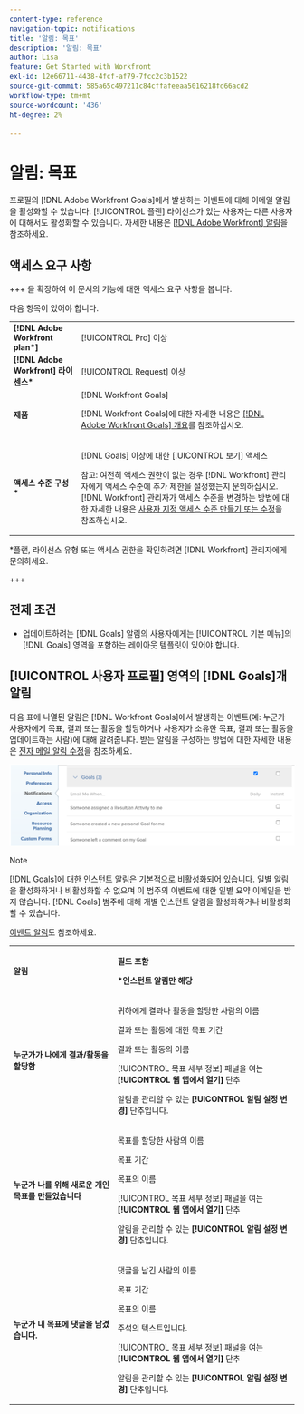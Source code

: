 ```yaml
---
content-type: reference
navigation-topic: notifications
title: '알림: 목표'
description: '알림: 목표'
author: Lisa
feature: Get Started with Workfront
exl-id: 12e66711-4438-4fcf-af79-7fcc2c3b1522
source-git-commit: 585a65c497211c84cffafeeaa5016218fd66acd2
workflow-type: tm+mt
source-wordcount: '436'
ht-degree: 2%

---
```


# 알림: 목표

프로필의 [!DNL Adobe Workfront Goals]에서 발생하는 이벤트에 대해 이메일 알림을 활성화할 수 있습니다. [!UICONTROL 플랜] 라이선스가 있는 사용자는 다른 사용자에 대해서도 활성화할 수 있습니다. 자세한 내용은 [[!DNL Adobe Workfront] 알림](../../workfront-basics/using-notifications/wf-notifications.md)을 참조하세요.

## 액세스 요구 사항

<!--
<p data-mc-conditions="QuicksilverOrClassic.Draft mode">(NOTE: because there are conditions for who sees this, I added this from the How To articles/ template although this is not a How To. But I like the format, so I thought keeping it consistent might help users. We may decide to update this when we have access and prereq for overview-type articles)</p>
-->

+++ 을 확장하여 이 문서의 기능에 대한 액세스 요구 사항을 봅니다.

다음 항목이 있어야 합니다.

<table style="table-layout:auto"> 
 <col> 
 <col> 
 <tbody> 
  <tr> 
   <td role="rowheader"><strong>[!DNL Adobe Workfront plan*]</strong></td> 
   <td> <p>[!UICONTROL Pro] 이상</p> </td> 
  </tr> 
  <tr> 
   <td role="rowheader"><strong>[!DNL Adobe Workfront] 라이센스*</strong></td> 
   <td> <p>[!UICONTROL Request] 이상</p> </td> 
  </tr> 
  <tr> 
   <td role="rowheader"><strong>제품</strong></td> 
   <td>[!DNL Workfront Goals] <p>[!DNL Workfront Goals]에 대한 자세한 내용은 <a href="../../workfront-goals/goal-management/wf-goals-overview.md" class="MCXref xref">[!DNL Adobe Workfront Goals] 개요</a>를 참조하십시오.</p> </td> 
  </tr> 
  <tr> 
   <td role="rowheader"><strong>액세스 수준 구성*</strong></td> 
   <td> <p>[!DNL Goals] 이상에 대한 [!UICONTROL 보기] 액세스</p> <p>참고: 여전히 액세스 권한이 없는 경우 [!DNL Workfront] 관리자에게 액세스 수준에 추가 제한을 설정했는지 문의하십시오. [!DNL Workfront] 관리자가 액세스 수준을 변경하는 방법에 대한 자세한 내용은 <a href="../../administration-and-setup/add-users/configure-and-grant-access/create-modify-access-levels.md" class="MCXref xref">사용자 지정 액세스 수준 만들기 또는 수정</a>을 참조하십시오.</p> </td> 
  </tr> <!--
   <tr data-mc-conditions="QuicksilverOrClassic.Draft mode"> 
    <td role="rowheader">Object permissions</td> 
    <td> <p>[Insert permissions needed]</p> <p>For information on requesting additional access, see <a href="../../workfront-basics/grant-and-request-access-to-objects/request-access.md" class="MCXref xref">Request access to objects </a>.</p> </td> 
   </tr>
  --> 
 </tbody> 
</table>

&#42;플랜, 라이선스 유형 또는 액세스 권한을 확인하려면 [!DNL Workfront] 관리자에게 문의하세요.

+++

## 전제 조건

* 업데이트하려는 [!DNL Goals] 알림의 사용자에게는 [!UICONTROL 기본 메뉴]의 [!DNL Goals] 영역을 포함하는 레이아웃 템플릿이 있어야 합니다.


## [!UICONTROL 사용자 프로필] 영역의 [!DNL Goals]개 알림

다음 표에 나열된 알림은 [!DNL Workfront Goals]에서 발생하는 이벤트(예: 누군가 사용자에게 목표, 결과 또는 활동을 할당하거나 사용자가 소유한 목표, 결과 또는 활동을 업데이트하는 사람)에 대해 알려줍니다. 받는 알림을 구성하는 방법에 대한 자세한 내용은 [전자 메일 알림 수정](../../workfront-basics/using-notifications/activate-or-deactivate-your-own-event-notifications.md)을 참조하세요.

![알림 환경 설정](assets/goals-notifications-preferences-350x114.png)

>[!NOTE]
>
>[!DNL Goals]에 대한 인스턴트 알림은 기본적으로 비활성화되어 있습니다. 일별 알림을 활성화하거나 비활성화할 수 없으며 이 범주의 이벤트에 대한 일별 요약 이메일을 받지 않습니다. [!DNL Goals] 범주에 대해 개별 인스턴트 알림을 활성화하거나 비활성화할 수 있습니다.

[이벤트 알림](../../workfront-basics/using-notifications/event-notifications.md)도 참조하세요.

<table style="table-layout:auto"> 
 <col> 
 <col> 
 <tbody> 
  <tr> 
   <td><strong>알림</strong></td> 
   <td> <p><strong>필드 포함</strong> </p> <p><strong>*인스턴트 알림만 해당</strong></p> </td> 
  </tr> 
  <tr> 
   <td><strong>누군가가 나에게 결과/활동을 할당함</strong></td> 
   <td> <p>귀하에게 결과나 활동을 할당한 사람의 이름</p> <p>결과 또는 활동에 대한 목표 기간</p> <p>결과 또는 활동의 이름</p> <p>[!UICONTROL 목표 세부 정보] 패널을 여는 <strong>[!UICONTROL 웹 앱에서 열기]</strong> 단추</p> <p>알림을 관리할 수 있는 <strong>[!UICONTROL 알림 설정 변경]</strong> 단추입니다.</p> </td> 
  </tr> 
  <tr> 
   <td><strong>누군가 나를 위해 새로운 개인 목표를 만들었습니다</strong> </td> 
   <td> <p>목표를 할당한 사람의 이름</p> <p>목표 기간</p> <p>목표의 이름</p> <p>[!UICONTROL 목표 세부 정보] 패널을 여는 <strong>[!UICONTROL 웹 앱에서 열기]</strong> 단추</p> <p>알림을 관리할 수 있는 <strong>[!UICONTROL 알림 설정 변경]</strong> 단추입니다.</p> </td> 
  </tr> 
  <tr> 
   <td><strong>누군가 내 목표에 댓글을 남겼습니다.</strong></td> 
   <td> <p>댓글을 남긴 사람의 이름</p> <p>목표 기간 </p> <p>목표의 이름</p> <p>주석의 텍스트입니다.</p> <p>[!UICONTROL 목표 세부 정보] 패널을 여는 <strong>[!UICONTROL 웹 앱에서 열기]</strong> 단추</p> <p>알림을 관리할 수 있는 <strong>[!UICONTROL 알림 설정 변경]</strong> 단추입니다.</p> </td> 
  </tr> 
  <tr> 
  </tbody> 
</table>

<!--these were removed at some point: 

   <td><strong>Someone liked my comment on a Goal</strong></td> 
   <td> <p>The name of the person who liked the comment</p> <p>The Period of the goal </p> <p>The name of the goal</p> <p>The text of the comment </p> <p>The <strong>[!UICONTROL Open in web app]</strong> button which opens the [!UICONTROL Goal Details] panel</p> <p>The <strong>[!UICONTROL Change Notifications Settings]</strong> button which allows you to manage your notifications.</p> </td> 
  </tr> 
  <tr> 
   <td><strong>Someone liked an update on my Goal</strong></td> 
   <td> <p>You receive an email when someone likes a comment you made on a goal or when you update the progress of your results or activities on the goal. </p> <p>The name of the person who liked the update</p> <p>The Period of the goal </p> <p>The name of the goal</p> <p>The <strong>[!UICONTROL Open in web app]</strong> button which opens the [!UICONTROL Goal Details] panel</p> <p>The <strong>[!UICONTROL Change Notifications Settings]</strong> button which allows you to manage your notifications.</p> </td> 
  </tr> 
 -->

<!--
NOTE FOR NAME OF GOAL IN LAST TABLE CELL: check this. Is this true? Didn't triggger when this was written; add anything else? Maybe the type of the update is mentioned?!
-->
